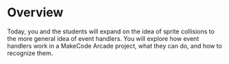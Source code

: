 # Overview

Today, you and the students will expand on the idea of sprite collisions to the more general idea of event handlers. You will explore how event handlers work in a MakeCode Arcade project, what they can do, and how to recognize them.
